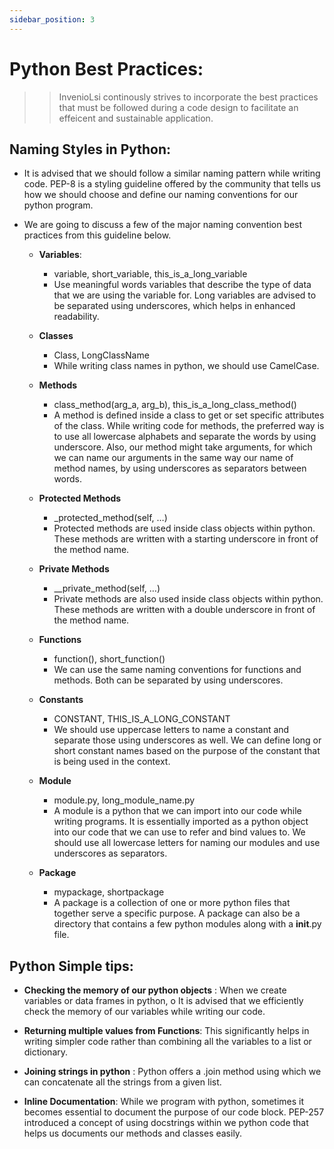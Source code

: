 ```yaml
---
sidebar_position: 3
---
```


# Python Best Practices:

>> InvenioLsi continously strives to incorporate the best practices that must be followed during a code design to facilitate an effeicent and sustainable application.

## Naming Styles in Python:

- It is advised that we should follow a similar naming pattern while writing code. PEP-8 is a styling guideline offered by the community that tells us how we should choose and define our naming conventions for our python program.
- We are going to discuss a few of the major naming convention best practices from this guideline below.

    - **Variables**: 
        - variable, short_variable, this_is_a_long_variable
        - Use meaningful words variables that describe the type of data that we are using the variable for. Long variables are advised to be separated using underscores, which helps in enhanced readability.

    - **Classes**
        - Class, LongClassName
        - While writing class names in python, we should use CamelCase. 

    - **Methods**
        - class_method(arg_a, arg_b), this_is_a_long_class_method()
        - A method is defined inside a class to get or set specific attributes of the class. While writing code for methods, the preferred way is to use all lowercase alphabets and separate the words by using underscore. Also, our method might take arguments, for which we can name our arguments in the same way our name of method names, by using underscores as separators between words.

    - **Protected Methods**
        -  _protected_method(self, …)
        - Protected methods are used inside class objects within python. These methods are written with a starting underscore in front of the method name.

    - **Private Methods**
        - __private_method(self, …)
        - Private methods are also used inside class objects within python. These methods are written with a double underscore in front of the method name.

    - **Functions**
        - function(), short_function()
        - We can use the same naming conventions for functions and methods. Both can be separated by using underscores.

    - **Constants**
        - CONSTANT, THIS_IS_A_LONG_CONSTANT
        -  We should use uppercase letters to name a constant and separate those using underscores as well. We can define long or short constant names based on the purpose of the constant that is being used in the context.

    - **Module**
        - module.py, long_module_name.py
        - A module is a python that we can import into our code while writing programs. It is essentially imported as a python object into our code that we can use to refer and bind values to. We should use all lowercase letters for naming our modules and use underscores as separators.

    - **Package**
        - mypackage, shortpackage
        - A package is a collection of one or more python files that together serve a specific purpose. A package can also be a directory that contains a few python modules along with a __init__.py file.

## Python Simple tips:

- **Checking the memory of our python objects** : When we create variables or data frames in python, o It is advised that we efficiently check the memory of our variables while writing our code.

- **Returning multiple values from Functions**: This significantly helps in writing simpler code rather than combining all the variables to a list or dictionary. 

- **Joining strings in python** : Python offers a .join method using which we can concatenate all the strings from a given list.

- **Inline Documentation**: While we program with python, sometimes it becomes essential to document the purpose of our code block. PEP-257 introduced a concept of using docstrings within we python code that helps us documents our methods and classes easily. 


